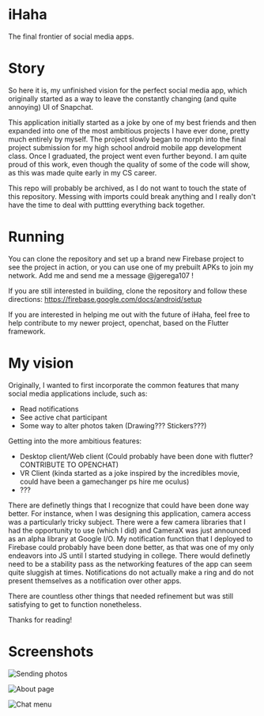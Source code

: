 # iHaha
The final frontier of social media apps.

# Story
So here it is, my unfinished vision for the perfect social media app, which originally started as a way to leave the constantly changing (and quite annoying) UI of Snapchat.

This application initially started as a joke by one of my best friends and then expanded into one of the most ambitious projects I have ever done, pretty much entirely by myself. The project slowly began to morph into the final project submission for my high school android mobile app development class. Once I graduated, the project went even further beyond. I am quite proud of this work, even though the quality of some of the code will show, as this was made quite early in my CS career.

This repo will probably be archived, as I do not want to touch the state of this repository. Messing with imports could break anything and I really don't have the time to deal with puttting everything back together.  

# Running
You can clone the repository and set up a brand new Firebase project to see the project in action, or you can use one of my prebuilt APKs to join my network. Add me and send me a message @jgerega107 !

If you are still interested in building, clone the repository and follow these directions:
https://firebase.google.com/docs/android/setup

If you are interested in helping me out with the future of iHaha, feel free to help contribute to my newer project, openchat, based on the Flutter framework.

# My vision
Originally, I wanted to first incorporate the common features that many social media applications include, such as:
* Read notifications
* See active chat participant
* Some way to alter photos taken (Drawing??? Stickers???)

Getting into the more ambitious features:
* Desktop client/Web client (Could probably have been done with flutter? CONTRIBUTE TO OPENCHAT)
* VR Client (kinda started as a joke inspired by the incredibles movie, could have been a gamechanger ps hire me oculus)
* ???

There are definetly things that I recognize that could have been done way better. For instance, when I was designing this application, camera access was a particularly tricky subject. There were a few camera libraries that I had the opportunity to use (which I did) and CameraX was just announced as an alpha library at Google I/O. My notification function that I deployed to Firebase could probably have been done better, as that was one of my only endeavors into JS until I started studying in college. There would definetly need to be a stability pass as the networking features of the app can seem quite sluggish at times. Notifications do not actually make a ring and do not present themselves as a notification over other apps. 

There are countless other things that needed refinement but was still satisfying to get to function nonetheless.

Thanks for reading!

# Screenshots

![Sending photos](1.png)

![About page](2.png)

![Chat menu](3.png)
